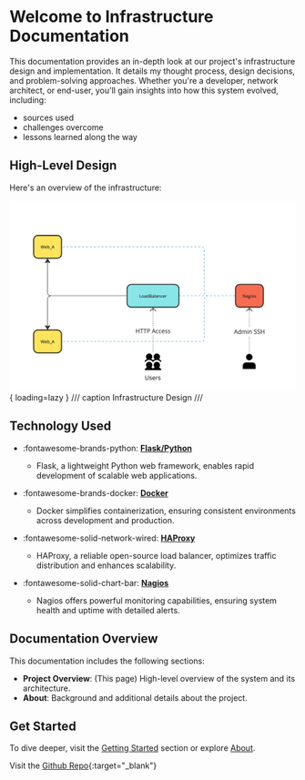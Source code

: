 # Welcome to Infrastructure Documentation

This documentation provides an in-depth look at our project's infrastructure design and implementation. It details my thought process, design decisions, and problem-solving approaches. Whether you're a developer, network architect, or end-user, you'll gain insights into how this system evolved, including:

- sources used
- challenges overcome
- lessons learned along the way



## High-Level Design

Here's an overview of the infrastructure:

![High-Level Design Overview](assets/overview.jpg){ loading=lazy }
/// caption
Infrastructure Design
///

## Technology Used

<div class="grid cards" markdown>

- :fontawesome-brands-python: [**Flask/Python**](webserver.md)
  - Flask, a lightweight Python web framework, enables rapid development of scalable web applications.

- :fontawesome-brands-docker: [**Docker**](docker.md)
  - Docker simplifies containerization, ensuring consistent environments across development and production.

- :fontawesome-solid-network-wired: [**HAProxy**](loadbalancer.md)
  - HAProxy, a reliable open-source load balancer, optimizes traffic distribution and enhances scalability.

- :fontawesome-solid-chart-bar: [**Nagios**](nagios.md)
  - Nagios offers powerful monitoring capabilities, ensuring system health and uptime with detailed alerts.

</div>

## Documentation Overview

This documentation includes the following sections:

- **Project Overview**: (This page) High-level overview of the system and its architecture.
- **About**: Background and additional details about the project.

## Get Started

To dive deeper, visit the [Getting Started](getting_started.md) section or explore [About](about.md).

Visit the [Github Repo](https://github.com/kvncampos/infrastructureSetup){:target="_blank"}